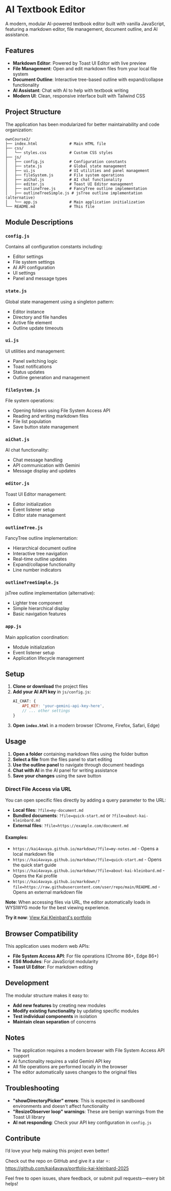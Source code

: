 # AI Textbook Editor

A modern, modular AI-powered textbook editor built with vanilla JavaScript, featuring a markdown editor, file management, document outline, and AI assistance.

## Features

- **Markdown Editor**: Powered by Toast UI Editor with live preview
- **File Management**: Open and edit markdown files from your local file system
- **Document Outline**: Interactive tree-based outline with expand/collapse functionality
- **AI Assistant**: Chat with AI to help with textbook writing
- **Modern UI**: Clean, responsive interface built with Tailwind CSS

## Project Structure

The application has been modularized for better maintainability and code organization:

```
ownCourse2/
├── index.html              # Main HTML file
├── css/
│   └── styles.css          # Custom CSS styles
├── js/
│   ├── config.js           # Configuration constants
│   ├── state.js            # Global state management
│   ├── ui.js               # UI utilities and panel management
│   ├── fileSystem.js       # File system operations
│   ├── aiChat.js           # AI chat functionality
│   ├── editor.js           # Toast UI Editor management
│   ├── outlineTree.js      # FancyTree outline implementation
│   ├── outlineTreeSimple.js # jsTree outline implementation (alternative)
│   └── app.js              # Main application initialization
└── README.md               # This file
```

## Module Descriptions

### `config.js`
Contains all configuration constants including:
- Editor settings
- File system settings
- AI API configuration
- UI settings
- Panel and message types

### `state.js`
Global state management using a singleton pattern:
- Editor instance
- Directory and file handles
- Active file element
- Outline update timeouts

### `ui.js`
UI utilities and management:
- Panel switching logic
- Toast notifications
- Status updates
- Outline generation and management

### `fileSystem.js`
File system operations:
- Opening folders using File System Access API
- Reading and writing markdown files
- File list population
- Save button state management

### `aiChat.js`
AI chat functionality:
- Chat message handling
- API communication with Gemini
- Message display and updates

### `editor.js`
Toast UI Editor management:
- Editor initialization
- Event listener setup
- Editor state management

### `outlineTree.js`
FancyTree outline implementation:
- Hierarchical document outline
- Interactive tree navigation
- Real-time outline updates
- Expand/collapse functionality
- Line number indicators

### `outlineTreeSimple.js`
jsTree outline implementation (alternative):
- Lighter tree component
- Simple hierarchical display
- Basic navigation features

### `app.js`
Main application coordination:
- Module initialization
- Event listener setup
- Application lifecycle management

## Setup

1. **Clone or download** the project files
2. **Add your AI API key** in `js/config.js`:
   ```javascript
   AI_CHAT: {
       API_KEY: 'your-gemini-api-key-here',
       // ... other settings
   }
   ```
3. **Open `index.html`** in a modern browser (Chrome, Firefox, Safari, Edge)

## Usage

1. **Open a folder** containing markdown files using the folder button
2. **Select a file** from the files panel to start editing
3. **Use the outline panel** to navigate through document headings
4. **Chat with AI** in the AI panel for writing assistance
5. **Save your changes** using the save button

### Direct File Access via URL

You can open specific files directly by adding a query parameter to the URL:

- **Local files**: `?file=my-document.md`
- **Bundled documents**: `?file=quick-start.md` or `?file=about-kai-kleinbard.md`
- **External files**: `?file=https://example.com/document.md`

#### Examples:
- `https://kai4avaya.github.io/markdown/?file=my-notes.md` - Opens a local markdown file
- `https://kai4avaya.github.io/markdown/?file=quick-start.md` - Opens the quick start guide
- `https://kai4avaya.github.io/markdown/?file=about-kai-kleinbard.md` - Opens the Kai profile
- `https://kai4avaya.github.io/markdown/?file=https://raw.githubusercontent.com/user/repo/main/README.md` - Opens an external markdown file

**Note**: When accessing files via URL, the editor automatically loads in WYSIWYG mode for the best viewing experience.

**Try it now**: [View Kai Kleinbard's portfolio](https://kai4avaya.github.io/markdown/?file=about-kai-kleinbard.md)

## Browser Compatibility

This application uses modern web APIs:
- **File System Access API**: For file operations (Chrome 86+, Edge 86+)
- **ES6 Modules**: For JavaScript modularity
- **Toast UI Editor**: For markdown editing

## Development

The modular structure makes it easy to:
- **Add new features** by creating new modules
- **Modify existing functionality** by updating specific modules
- **Test individual components** in isolation
- **Maintain clean separation** of concerns

## Notes

- The application requires a modern browser with File System Access API support
- AI functionality requires a valid Gemini API key
- All file operations are performed locally in the browser
- The editor automatically saves changes to the original files

## Troubleshooting

- **"showDirectoryPicker" errors**: This is expected in sandboxed environments and doesn't affect functionality
- **"ResizeObserver loop" warnings**: These are benign warnings from the Toast UI library
- **AI not responding**: Check your API key configuration in `config.js`

## Contribute

I’d love your help making this project even better!  

Check out the repo on GitHub and give it a star ⭐:  
https://github.com/kai4avaya/portfolio-kai-kleinbard-2025  

Feel free to open issues, share feedback, or submit pull requests—every bit helps!